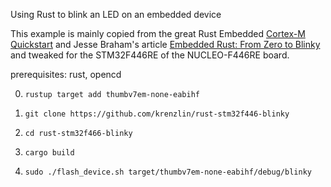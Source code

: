 Using Rust to blink an LED on an embedded device

This example is mainly copied from the great Rust Embedded [Cortex-M Quickstart](https://github.com/rust-embedded/cortex-m-quickstart)
and Jesse Braham's article [Embedded Rust: From Zero to Blinky](https://beta7.io/posts/embedded-rust-from-zero-to-blinky.html)
and tweaked for the STM32F446RE of the NUCLEO-F446RE board.

prerequisites: rust, opencd

0. `rustup target add thumbv7em-none-eabihf`

1. `git clone https://github.com/krenzlin/rust-stm32f446-blinky`
2. `cd rust-stm32f466-blinky`
3. `cargo build`
4. `sudo ./flash_device.sh target/thumbv7em-none-eabihf/debug/blinky`
